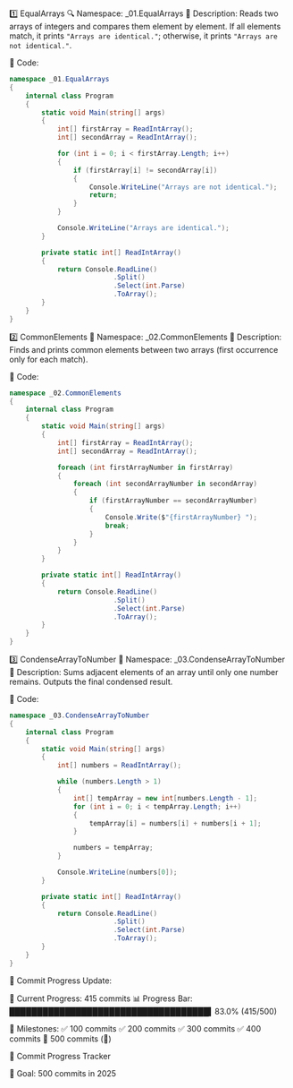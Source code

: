 1️⃣ EqualArrays 🔍
Namespace: \_01.EqualArrays
📌 Description:
Reads two arrays of integers and compares them element by element. If all elements match, it prints `"Arrays are identical."`; otherwise, it prints `"Arrays are not identical."`.

📝 Code:

```csharp
namespace _01.EqualArrays
{
    internal class Program
    {
        static void Main(string[] args)
        {
            int[] firstArray = ReadIntArray();
            int[] secondArray = ReadIntArray();

            for (int i = 0; i < firstArray.Length; i++)
            {
                if (firstArray[i] != secondArray[i])
                {
                    Console.WriteLine("Arrays are not identical.");
                    return;
                }
            }

            Console.WriteLine("Arrays are identical.");
        }

        private static int[] ReadIntArray()
        {
            return Console.ReadLine()
                          .Split()
                          .Select(int.Parse)
                          .ToArray();
        }
    }
}
```

2️⃣ CommonElements 🎯
Namespace: \_02.CommonElements
📌 Description:
Finds and prints common elements between two arrays (first occurrence only for each match).

📝 Code:

```csharp
namespace _02.CommonElements
{
    internal class Program
    {
        static void Main(string[] args)
        {
            int[] firstArray = ReadIntArray();
            int[] secondArray = ReadIntArray();

            foreach (int firstArrayNumber in firstArray)
            {
                foreach (int secondArrayNumber in secondArray)
                {
                    if (firstArrayNumber == secondArrayNumber)
                    {
                        Console.Write($"{firstArrayNumber} ");
                        break;
                    }
                }
            }
        }

        private static int[] ReadIntArray()
        {
            return Console.ReadLine()
                          .Split()
                          .Select(int.Parse)
                          .ToArray();
        }
    }
}
```

3️⃣ CondenseArrayToNumber 🔄
Namespace: \_03.CondenseArrayToNumber
📌 Description:
Sums adjacent elements of an array until only one number remains. Outputs the final condensed result.

📝 Code:

```csharp
namespace _03.CondenseArrayToNumber
{
    internal class Program
    {
        static void Main(string[] args)
        {
            int[] numbers = ReadIntArray();

            while (numbers.Length > 1)
            {
                int[] tempArray = new int[numbers.Length - 1];
                for (int i = 0; i < tempArray.Length; i++)
                {
                    tempArray[i] = numbers[i] + numbers[i + 1];
                }

                numbers = tempArray;
            }

            Console.WriteLine(numbers[0]);
        }

        private static int[] ReadIntArray()
        {
            return Console.ReadLine()
                          .Split()
                          .Select(int.Parse)
                          .ToArray();
        }
    }
}
```

📅 Commit Progress Update:

📅 Current Progress: 415 commits
📊 Progress Bar:
████████████████████████████████████▍83.0% (415/500)

📌 Milestones:
✅ 100 commits
✅ 200 commits
✅ 300 commits
✅ 400 commits
🔲 500 commits (🎉)

🎯 Commit Progress Tracker

🚀 Goal: 500 commits in 2025
